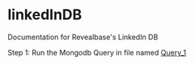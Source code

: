 # linkedInDB
Documentation for Revealbase's LinkedIn DB

Step 1: Run the Mongodb Query in file named [Query_1](/Query_1)
